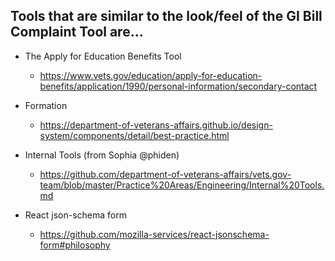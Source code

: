 ## Tools that are similar to the look/feel of the GI Bill Complaint Tool are...

+ The Apply for Education Benefits Tool 
  + https://www.vets.gov/education/apply-for-education-benefits/application/1990/personal-information/secondary-contact
  
+ Formation 
  + https://department-of-veterans-affairs.github.io/design-system/components/detail/best-practice.html 
  
+ Internal Tools (from Sophia @phiden) 
  + https://github.com/department-of-veterans-affairs/vets.gov-team/blob/master/Practice%20Areas/Engineering/Internal%20Tools.md

+ React json-schema form 
  + https://github.com/mozilla-services/react-jsonschema-form#philosophy
  

